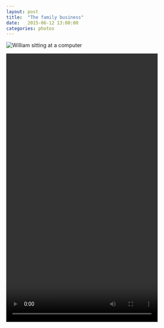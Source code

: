 ```yaml
---
layout: post
title:  "The family business"
date:   2015-06-12 13:00:00
categories: photos
---
```


![William sitting at a computer](https://files.heath.cc/William%20Heath/Week18%20Will%201.jpg "Did you break the build?")

<video width="406" height="720" controls>
  <source src="https://files.heath.cc/Mga8SjX34d8Lqj0XcbFmuPr8n4l2L0iKYP-uzF-Cgnw=" type="video/mp4">
Your browser does not support the video tag.
</video>
